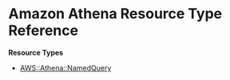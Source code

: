 # Amazon Athena Resource Type Reference<a name="AWS_Athena"></a>

**Resource Types**
+ [AWS::Athena::NamedQuery](aws-resource-athena-namedquery.md)